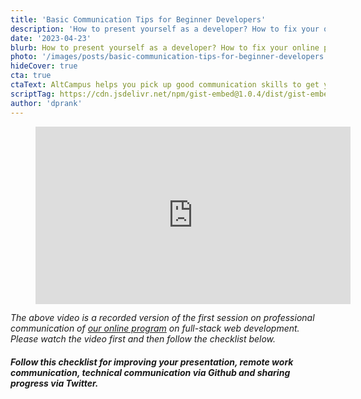 ```yaml
---
title: 'Basic Communication Tips for Beginner Developers'
description: 'How to present yourself as a developer? How to fix your online presence? Basic remote working communication tips for software developers.'
date: '2023-04-23'
blurb: How to present yourself as a developer? How to fix your online presence? Basic remote working communication tips for software developers.
photo: '/images/posts/basic-communication-tips-for-beginner-developers.png'
hideCover: true
cta: true
ctaText: AltCampus helps you pick up good communication skills to get you good, first job as a software developer.  🙌
scriptTag: https://cdn.jsdelivr.net/npm/gist-embed@1.0.4/dist/gist-embed.min.js
author: 'dprank'
---
```


<figure style="position: relative; width: 100%; padding-bottom: 56.25%;">
  <iframe 
  style="position: absolute;
  top: 0;
  left: 0;
  width: 100%;
  height: 100%;
  border: 0;" 
  title="Basic communication tips for beginner developers - How to present yourself as a developer? How to fix your online presence? Basic remote working communication tips for software developers. AltCampus." src="https://www.youtube.com/embed/-wbR9af83FM" frameborder="0" allow="accelerometer; autoplay; clipboard-write; encrypted-media; gyroscope; picture-in-picture" allowfullscreen></iframe>
</figure>

_The above video is a recorded version of the first session on professional communication of <a href="https://altcampus.com">our online program</a> on full-stack web development. Please watch the video first and then follow the checklist below._

##### Follow this checklist for improving your presentation, remote work communication, technical communication via Github and sharing progress via Twitter.

<br />

<code data-gist-id="522655d3ea90adff97df5671f41405d7"></code>
